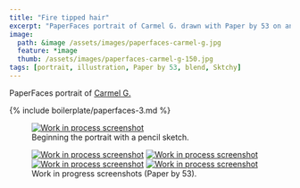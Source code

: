 ```yaml
---
title: "Fire tipped hair"
excerpt: "PaperFaces portrait of Carmel G. drawn with Paper by 53 on an iPad."
image: 
  path: &image /assets/images/paperfaces-carmel-g.jpg 
  feature: *image
  thumb: /assets/images/paperfaces-carmel-g-150.jpg
tags: [portrait, illustration, Paper by 53, blend, Sktchy]
---
```


PaperFaces portrait of <a href="http://sktchy.com/uViYnH">Carmel G.</a>

{% include boilerplate/paperfaces-3.md %}

<figure>
	<a href="{{ site.url }}/assets/images/paperfaces-carmel-g-process-1-lg.jpg"><img src="{{ site.url }}/assets/images/paperfaces-carmel-g-process-1-750.jpg" alt="Work in process screenshot"></a>
	<figcaption>Beginning the portrait with a pencil sketch.</figcaption>
</figure>

<figure class="half">
	<a href="{{ site.url }}/assets/images/paperfaces-carmel-g-process-2-lg.jpg"><img src="{{ site.url }}/assets/images/paperfaces-carmel-g-process-2-600.jpg" alt="Work in process screenshot"></a>
	<a href="{{ site.url }}/assets/images/paperfaces-carmel-g-process-3-lg.jpg"><img src="{{ site.url }}/assets/images/paperfaces-carmel-g-process-3-600.jpg" alt="Work in process screenshot"></a>
	<a href="{{ site.url }}/assets/images/paperfaces-carmel-g-process-4-lg.jpg"><img src="{{ site.url }}/assets/images/paperfaces-carmel-g-process-4-600.jpg" alt="Work in process screenshot"></a>
	<a href="{{ site.url }}/assets/images/paperfaces-carmel-g-process-5-lg.jpg"><img src="{{ site.url }}/assets/images/paperfaces-carmel-g-process-5-600.jpg" alt="Work in process screenshot"></a>
	<figcaption>Work in progress screenshots (Paper by 53).</figcaption>
</figure>
